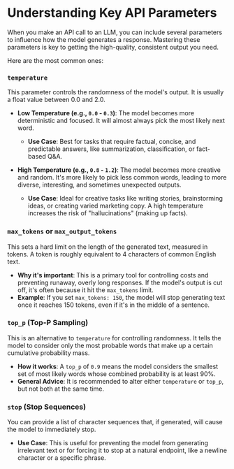 # Understanding Key API Parameters

When you make an API call to an LLM, you can include several parameters to influence how the model generates a response. <!--cite: 3--> Mastering these parameters is key to getting the high-quality, consistent output you need.

Here are the most common ones:

### `temperature`

This parameter controls the randomness of the model's output. <!--cite: 3--> It is usually a float value between 0.0 and 2.0.

* **Low Temperature (e.g., `0.0` - `0.3`)**: The model becomes more deterministic and focused. It will almost always pick the most likely next word.
    * **Use Case**: Best for tasks that require factual, concise, and predictable answers, like summarization, classification, or fact-based Q&A.

* **High Temperature (e.g., `0.8` - `1.2`)**: The model becomes more creative and random. It's more likely to pick less common words, leading to more diverse, interesting, and sometimes unexpected outputs.
    * **Use Case**: Ideal for creative tasks like writing stories, brainstorming ideas, or creating varied marketing copy. A high temperature increases the risk of "hallucinations" (making up facts).

### `max_tokens` or `max_output_tokens`

This sets a hard limit on the length of the generated text, measured in tokens. A token is roughly equivalent to 4 characters of common English text.

* **Why it's important**: This is a primary tool for controlling costs and preventing runaway, overly long responses. If the model's output is cut off, it's often because it hit the `max_tokens` limit.
* **Example**: If you set `max_tokens: 150`, the model will stop generating text once it reaches 150 tokens, even if it's in the middle of a sentence.

### `top_p` (Top-P Sampling)

This is an alternative to `temperature` for controlling randomness. It tells the model to consider only the most probable words that make up a certain cumulative probability mass.

* **How it works**: A `top_p` of `0.9` means the model considers the smallest set of most likely words whose combined probability is at least 90%.
* **General Advice**: It is recommended to alter either `temperature` or `top_p`, but not both at the same time.

### `stop` (Stop Sequences)

You can provide a list of character sequences that, if generated, will cause the model to immediately stop.

* **Use Case**: This is useful for preventing the model from generating irrelevant text or for forcing it to stop at a natural endpoint, like a newline character or a specific phrase.


